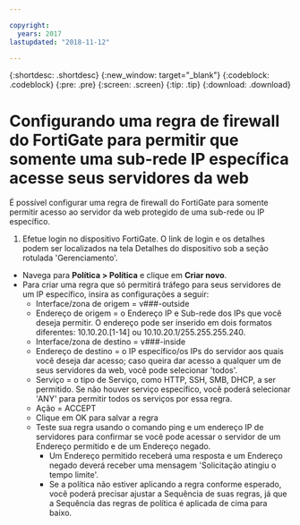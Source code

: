 ```yaml
---

copyright:
  years: 2017
lastupdated: "2018-11-12"

---
```


{:shortdesc: .shortdesc}
{:new_window: target="_blank"}
{:codeblock: .codeblock}
{:pre: .pre}
{:screen: .screen}
{:tip: .tip}
{:download: .download}

# Configurando uma regra de firewall do FortiGate para permitir que somente uma sub-rede IP específica acesse seus servidores da web

É possível configurar uma regra de firewall do FortiGate para somente permitir acesso ao servidor da web protegido de uma sub-rede ou IP específico.

1. Efetue login no dispositivo FortiGate. O link de login e os detalhes podem ser
localizados na tela Detalhes do dispositivo sob a seção rotulada 'Gerenciamento'.
* Navega para **Política > Política** e clique em **Criar novo**.
* Para criar uma regra que só permitirá tráfego para seus servidores de um IP específico, insira as configurações a seguir:
    * Interface/zona de origem = v###-outside
    * Endereço de origem = o Endereço IP e Sub-rede dos IPs que você deseja permitir. O endereço pode ser inserido em dois formatos diferentes: 10.10.20.[1-14] ou 10.10.20.1/255.255.255.240.
    * Interface/zona de destino = v###-inside
    * Endereço de destino = o IP específico/os IPs do servidor aos quais você deseja
dar acesso; caso queira dar acesso a qualquer um de seus servidores da web, você pode
selecionar 'todos'.
    * Serviço = o tipo de Serviço, como HTTP, SSH, SMB, DHCP, a ser permitido.  Se não houver serviço específico, você poderá selecionar 'ANY' para permitir todos os serviços por essa regra.
    * Ação = ACCEPT
    * Clique em OK para salvar a regra
    * Teste sua regra usando o comando ping e um endereço IP de servidores para confirmar se você pode acessar o servidor de um Endereço permitido e de um Endereço negado.
        * Um Endereço permitido receberá uma resposta e um Endereço negado deverá receber uma mensagem 'Solicitação atingiu o tempo limite'.
        * Se a política não estiver aplicando a regra conforme esperado, você poderá precisar ajustar a Sequência de suas regras, já que a Sequência das regras de política é aplicada de cima para baixo.
